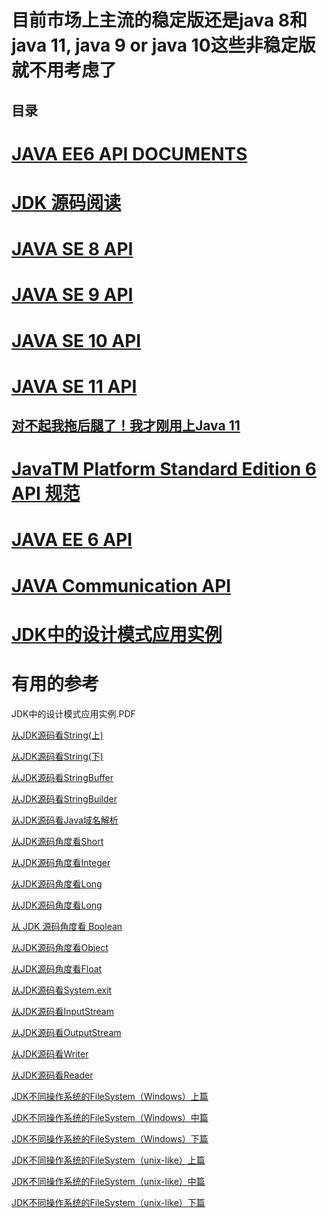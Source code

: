 
# 目前市场上主流的稳定版还是java 8和 java 11, java 9 or java 10这些非稳定版就不用考虑了

目录
---

#   [JAVA EE6 API DOCUMENTS](http://tool.oschina.net/apidocs/apidoc?api=javaEE6)
#   [JDK 源码阅读](https://github.com/stevenli91748/JAVA-Architecture/blob/master/SourceCode/JDK1.8SourceCode.md)

#   [JAVA SE 8 API](https://docs.oracle.com/javase/8/docs/api/)

#   [JAVA SE 9 API](https://docs.oracle.com/javase/9/docs/api/overview-summary.html)

#   [JAVA SE 10 API](https://docs.oracle.com/javase/10/docs/api/overview-summary.html)

#   [JAVA SE 11 API](https://docs.oracle.com/en/java/javase/11/)
##  [对不起我拖后腿了！我才刚用上Java 11](https://www.bilibili.com/read/cv5037646)

#   [JavaTM Platform Standard Edition 6 API 规范](http://www.cjsdn.net/doc/jdk60/index.html?overview-summary.html)

#   [JAVA EE 6 API](https://docs.oracle.com/javaee/6/api/)

#   [JAVA  Communication API](https://docs.oracle.com/cd/E17802_01/products/products/javacomm/reference/api/javax/comm/package-summary.html)



#   [JDK中的设计模式应用实例]()


# 有用的参考

JDK中的设计模式应用实例.PDF


[从JDK源码看String(上)](https://mp.weixin.qq.com/s?__biz=MjM5MzA1Mzc3Nw==&mid=2247484623&idx=1&sn=5bc4c40498d62e778ab045438096c67b&chksm=a69da9f191ea20e74d1b747eacce3f04e2b3b5f6265ec1a2bb2a2a7d0f6c38a118569277289f&scene=21#wechat_redirect)

[从JDK源码看String(下)](https://mp.weixin.qq.com/s?__biz=MjM5MzA1Mzc3Nw==&mid=2247484627&idx=1&sn=2afa783ef1626d7f6b7000a5cdce7a8a&chksm=a69da9ed91ea20fbeb030e79a7d556d5dfb80dd234cfc9f44332c0091c349321c79047923295&scene=21#wechat_redirect)

[从JDK源码看StringBuffer](https://mp.weixin.qq.com/s?__biz=MjM5MzA1Mzc3Nw==&mid=2247484508&idx=1&sn=d53dd7af2806a4c2aa50e124b2eb5c37&chksm=a69da96291ea20748569bc795ee8780775af677d0748e840ccfafcbfc8aa5b4fc2683b47ce96&scene=21#wechat_redirect)

[从JDK源码看StringBuilder](https://mp.weixin.qq.com/s?__biz=MjM5MzA1Mzc3Nw==&mid=2247484489&idx=1&sn=d1eb0f0efb4b3999c0e132b16aeb285d&chksm=a69da97791ea2061c0646044009836f8eb2008209af58eb6be1eff0bba20bc2a362ba303a027&scene=21#wechat_redirect)

[从JDK源码看Java域名解析](https://mp.weixin.qq.com/s?__biz=MjM5MzA1Mzc3Nw==&mid=2247484339&idx=1&sn=c7ac4ca4a567e78c6f9b246955a9864e&chksm=a69dae8d91ea279bd0bfd237a23303881c7d3c49a91e4bca1c5d6b809b90d65a5bdab9235bbe&scene=21#wechat_redirect)





[从JDK源码角度看Short](https://mp.weixin.qq.com/s?__biz=MjM5MzA1Mzc3Nw==&mid=2247483926&idx=1&sn=f768b06a9979c363f758a43fb92534bb&chksm=a69daf2891ea263e832bca66c0f8ae8bd7350b8b8629306a19fd56bb0bb80fe24c2d696692e7&scene=21#wechat_redirect)

[从JDK源码角度看Integer](https://mp.weixin.qq.com/s?__biz=MjM5MzA1Mzc3Nw==&mid=2247483937&idx=1&sn=f8d891ec753e33cf5b11f531ae3dc857&chksm=a69daf1f91ea260906d99263f9dc2783c29ea521de456a0b98b9ec46a4b62ed9a3535f7c5cb4&scene=21#wechat_redirect)

[从JDK源码角度看Long](https://mp.weixin.qq.com/s?__biz=MjM5MzA1Mzc3Nw==&mid=2247483967&idx=1&sn=057417264f8ac07dad035bc1d66ac4a8&chksm=a69daf0191ea26177934386dcf21407a70fd6d69e8717b526c8baa3a73e5c3fdda9cfe5c6a71&scene=21#wechat_redirect)

[从JDK源码角度看Long](https://mp.weixin.qq.com/s?__biz=MjM5MzA1Mzc3Nw==&mid=2247483967&idx=1&sn=057417264f8ac07dad035bc1d66ac4a8&chksm=a69daf0191ea26177934386dcf21407a70fd6d69e8717b526c8baa3a73e5c3fdda9cfe5c6a71&scene=21#wechat_redirect)



[从 JDK 源码角度看 Boolean](https://mp.weixin.qq.com/s?__biz=MjM5MzA1Mzc3Nw==&mid=2247483887&idx=1&sn=bf7a77740aa817034b8abeaf2fecc236&chksm=a69dacd191ea25c7aba00d0355c6a4021a8bb1b371e57b3561c9b593c39a3145eec5240c08b2&scene=21#wechat_redirect)

[从JDK源码角度看Object](https://mp.weixin.qq.com/s?__biz=MjM5MzA1Mzc3Nw==&mid=2247483894&idx=1&sn=f469d097db8666f9d439f14a48dadcd9&chksm=a69dacc891ea25deb0ac29276b88ef38e910fd81d6d3e781cd13eb621e91a00d04509cbe8dea&scene=21#wechat_redirect)

[从JDK源码角度看Float]()



[从JDK源码看System.exit](https://mp.weixin.qq.com/s?__biz=MjM5MzA1Mzc3Nw==&mid=2247483992&idx=1&sn=65e072ed84780e05e551c147908c15b8&chksm=a69daf6691ea2670a6dfb7f4a015a2d64678aa1b17fe6194845a252387af8502cc091fd31cfc&scene=21#wechat_redirect)

[从JDK源码看InputStream](https://mp.weixin.qq.com/s?__biz=MjM5MzA1Mzc3Nw==&mid=2247484022&idx=1&sn=e585747b49387b29a64561c7a0e181d1&chksm=a69daf4891ea265e671608fe5315859ad4bcd92e456b2cb1a3633c6b5bc4d680f48e2eb974d2&scene=21#wechat_redirect)

[从JDK源码看OutputStream](https://mp.weixin.qq.com/s?__biz=MjM5MzA1Mzc3Nw==&mid=2247484118&idx=1&sn=748538031e6e7832c99d6919cfe69d2b&chksm=a69dafe891ea26fe4b657692cee95b8adbd076b0cf2f6d2a0b4e6d8e4e379bd1647d2383bd44&scene=21#wechat_redirect)

[从JDK源码看Writer](https://mp.weixin.qq.com/s?__biz=MjM5MzA1Mzc3Nw==&mid=2247484010&idx=1&sn=72709a17e5ce9a1b23e00322d2ea2c28&chksm=a69daf5491ea26425d92307b03debb6d573e5a4351c54270272b2df2b0882e77511f485124c5&scene=21#wechat_redirect)

[从JDK源码看Reader](https://mp.weixin.qq.com/s?__biz=MjM5MzA1Mzc3Nw==&mid=2247484126&idx=1&sn=10e13aa9f1e62092244aaab522e0a092&chksm=a69dafe091ea26f6f33c98572266391a7924fdbba6a96553edaabcc8ae90af86763285eec1f7&scene=21#wechat_redirect)

[JDK不同操作系统的FileSystem（Windows）上篇](https://mp.weixin.qq.com/s?__biz=MjM5MzA1Mzc3Nw==&mid=2247484030&idx=1&sn=92edb2e331437c5969eda5cbc5afe245&chksm=a69daf4091ea26564b984b2a652944e78cae1f402e6b03fba94c8eaa2b9c8db1502bed5b6631&scene=21#wechat_redirect)

[JDK不同操作系统的FileSystem（Windows）中篇](https://mp.weixin.qq.com/s?__biz=MjM5MzA1Mzc3Nw==&mid=2247484037&idx=1&sn=a06f1a5172a73693579cbbe292eb37e2&chksm=a69dafbb91ea26ada4ec6739a82fc7d34c269fb0674d2b2ea71349fd27aae503bd0d969f8392&scene=21#wechat_redirect)

[JDK不同操作系统的FileSystem（Windows）下篇](https://mp.weixin.qq.com/s?__biz=MjM5MzA1Mzc3Nw==&mid=2247484090&idx=1&sn=2729438dd97c562ac50565b7b0befba0&chksm=a69daf8491ea2692e25494acdbcd3a77e57aaec1330a296fb3191c1e7e757d4ac58def120f6a&scene=21#wechat_redirect)

[JDK不同操作系统的FileSystem（unix-like）上篇](https://mp.weixin.qq.com/s?__biz=MjM5MzA1Mzc3Nw==&mid=2247484105&idx=1&sn=ac5e932b1b0ec20cdf1f0c1be545d91a&chksm=a69daff791ea26e1f6ecb4995c866da7ee24baff3d56c31bb4fd46dde709bf21141ce1665b35&scene=21#wechat_redirect)

[JDK不同操作系统的FileSystem（unix-like）中篇](https://mp.weixin.qq.com/s?__biz=MjM5MzA1Mzc3Nw==&mid=2247484108&idx=1&sn=0fbd9fd31b713c2dd8317084f9969727&chksm=a69daff291ea26e48ac8bd21ea40b68f90c4c9fe7300fef63644e9b83dbda79b0921b08038c4&scene=21#wechat_redirect)

[JDK不同操作系统的FileSystem（unix-like）下篇](https://mp.weixin.qq.com/s?__biz=MjM5MzA1Mzc3Nw==&mid=2247484111&idx=1&sn=06bc82b2575221bf66634f30af05bc58&chksm=a69daff191ea26e724a800110e9f8e571a88e0c1de7bad4d54f0ac66e3a7062626a2779d3490&scene=21#wechat_redirect)
